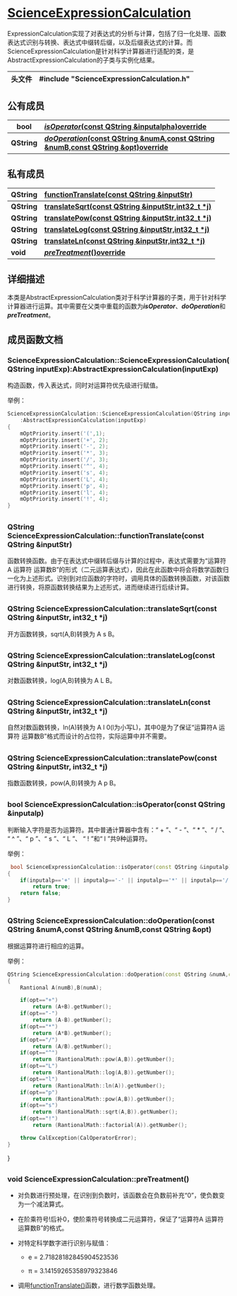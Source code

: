 

# [ScienceExpressionCalculation](../index.md)

ExpressionCalculation实现了对表达式的分析与计算，包括了归一化处理、函数表达式识别与转换、表达式中缀转后缀，以及后缀表达式的计算。而ScienceExpressionCalculation是针对科学计算器进行适配的类，是AbstractExpressionCalculation的子类与实例化结果。

|**头文件**|**#include "ScienceExpressionCalculation.h"**|
|----|:-------|

## 公有成员

| **bool**    | **[*isOperator*(const QString &inputalpha)override](#isOperator)** |
|----|:-------|
|**QString**|**[*doOperation*(const QString &numA,const QString &numB,const QString &opt)override](#doOperation)**|

## 私有成员

| **QString** | **[functionTranslate(const QString &inputStr)](#functionTranslate)** |
| ----------- | :----------------------------------------------------------- |
| **QString** | **[translateSqrt(const QString &inputStr,int32_t *j)](#translateSqrt)** |
| **QString** | **[translatePow(const QString &inputStr,int32_t *j)](#translatePow)** |
| **QString** | **[translateLog(const QString &inputStr,int32_t *j)](#translateLog)** |
| **QString** | **[translateLn(const QString &inputStr,int32_t *j)](#translateLn)** |
| **void**    | **[*preTreatment*()override](#preTreatment)**                |

## 详细描述

本类是AbstractExpressionCalculation类对于科学计算器的子类，用于针对科学计算器进行运算。其中需要在父类中重载的函数为***isOperator***、***doOperation***和***preTreatment***。



## 成员函数文档

<span id="ScienceExpressionCalculation"></span>

### ScienceExpressionCalculation::ScienceExpressionCalculation(QString inputExp):AbstractExpressionCalculation(inputExp)

构造函数，传入表达式，同时对运算符优先级进行赋值。

举例：

```c++
ScienceExpressionCalculation::ScienceExpressionCalculation(QString inputExp)
    :AbstractExpressionCalculation(inputExp)
{
    mOptPriority.insert('(',1);
    mOptPriority.insert('+', 2);
    mOptPriority.insert('-', 2);
    mOptPriority.insert('*', 3);
    mOptPriority.insert('/', 3);
    mOptPriority.insert('^', 4);
    mOptPriority.insert('s', 4);
    mOptPriority.insert('L', 4);
    mOptPriority.insert('p', 4);
    mOptPriority.insert('l', 4);
    mOptPriority.insert('!', 4);
}
```

##

<span id="functionTranslate"></span>

### QString ScienceExpressionCalculation::functionTranslate(const QString &inputStr)

函数转换函数。由于在表达式中缀转后缀与计算的过程中，表达式需要为“运算符A 运算符 运算数B”的形式（二元运算表达式），因此在此函数中将会将数学函数归一化为上述形式。识别到对应函数的字符时，调用具体的函数转换函数，对该函数进行转换，将原函数转换结果为上述形式，进而继续进行后续计算。

##

<span id="translateSqrt"></span>

### QString ScienceExpressionCalculation::translateSqrt(const QString &inputStr, int32_t *j)

开方函数转换，sqrt(A,B)转换为 A s B。

##

<span id="translateLog"></span>

###  QString ScienceExpressionCalculation::translateLog(const QString &inputStr, int32_t *j)

对数函数转换，log(A,B)转换为 A L B。

##

<span id="translateLn"></span>

### QString ScienceExpressionCalculation::translateLn(const QString &inputStr, int32_t *j)

自然对数函数转换，ln(A)转换为 A l 0(l为小写L)，其中0是为了保证“运算符A 运算符 运算数B”格式而设计的占位符，实际运算中并不需要。

##

<span id="translatePow"></span>

### QString ScienceExpressionCalculation::translatePow(const QString &inputStr, int32_t *j)

指数函数转换，pow(A,B)转换为 A p B。

##

<span id="isOperator"></span>

### bool ScienceExpressionCalculation::isOperator(const QString &inputalp)

判断输入字符是否为运算符。其中普通计算器中含有：“ + ”、“ - ”、“ * ”、“ / ”、 “ ^ ”、“ p ”、“ s ”、“ L ”、 “ ! ”和“ l ”共9种运算符。

举例：

```c++
 bool ScienceExpressionCalculation::isOperator(const QString &inputalp)
{
    if(inputalp=='+' || inputalp=='-' || inputalp=='*' || inputalp=='/' || inputalp=='^' || inputalp=='p' || inputalp=='s' || inputalp=='L' || inputalp=='!' || inputalp=='l')
        return true;
    return false;
}

```

##

<span id="doOperation"></span>

### QString ScienceExpressionCalculation::doOperation(const QString &numA,const QString &numB,const QString &opt)

根据运算符进行相应的运算。

举例：

```c++
QString ScienceExpressionCalculation::doOperation(const QString &numA,const QString &numB,const QString &opt)
{
    Rantional A(numB),B(numA);

    if(opt=="+")
        return (A+B).getNumber();
    if(opt=="-")
        return (A-B).getNumber();
    if(opt=="*")
        return (A*B).getNumber();
    if(opt=="/")
        return (A/B).getNumber();
    if(opt=="^")
        return (RantionalMath::pow(A,B)).getNumber();
    if(opt=="L")
        return (RantionalMath::log(A,B)).getNumber();
    if(opt=="l")
        return (RantionalMath::ln(A)).getNumber();
    if(opt=="p")
        return (RantionalMath::pow(A,B)).getNumber();
    if(opt=="s")
        return (RantionalMath::sqrt(A,B)).getNumber();
    if(opt=="!")
        return (RantionalMath::factorial(A)).getNumber();

    throw CalException(CalOperatorError);
}
```
}

##

<span id="preTreatment"></span>

###  void ScienceExpressionCalculation::preTreatment()

- 对负数进行预处理，在识别到负数时，该函数会在负数前补充“0”，使负数变为一个减法算式。
- 在阶乘符号!后补0，使阶乘符号转换成二元运算符，保证了“运算符A 运算符 运算数B”的格式。

- 对特定科学数字进行识别与赋值：

  - e = 2.71828182845904523536

  - π = 3.14159265358979323846

- 调用[functionTranslate()](#functionTranslate)函数，进行数学函数处理。